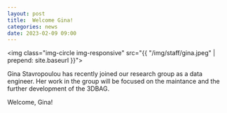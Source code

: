 ```yaml
---
layout: post
title:  Welcome Gina!
categories: news
date: 2023-02-09 09:00
---
```


<img class="img-circle img-responsive" src="{{ "/img/staff/gina.jpeg" | prepend: site.baseurl }}">


Gina Stavropoulou has recently joined our research group as a data engineer. Her work in the group will be focused on the maintance and the further development of the 3DBAG. 

Welcome, Gina!